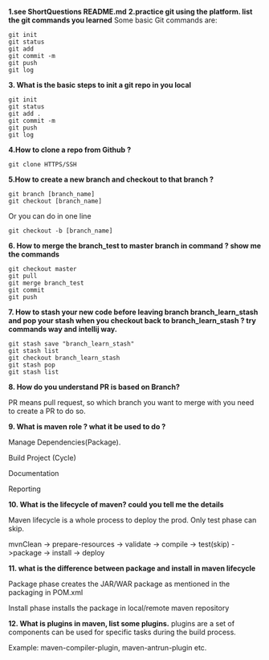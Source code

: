 **1.see ShortQuestions README.md**
**2.practice git using the platform. list the git commands you learned**
Some basic Git commands are:
```
git init 
git status
git add
git commit -m
git push
git log
```

**3. What is the basic steps to init a git repo in you local**
```
git init 
git status
git add .
git commit -m
git push
git log
```
**4.How to clone a repo from Github ?**
```
git clone HTTPS/SSH
```

**5.How to create a new branch and checkout to that branch ?**
```
git branch [branch_name]
git checkout [branch_name]
```
Or you can do in one line
```
git checkout -b [branch_name]
```
**6. How to merge the branch_test to master branch in command ? show me the commands**
```
git checkout master
git pull
git merge branch_test
git commit
git push
```

**7. How to stash your new code before leaving branch branch_learn_stash and pop your stash when you
checkout back to branch_learn_stash ? try commands way and intellij way.**
```
git stash save "branch_learn_stash"
git stash list
git checkout branch_learn_stash
git stash pop
git stash list
```

**8. How do you understand PR is based on Branch?**

PR means pull request, so which branch you want to merge with you need to create a PR to do so.

**9. What is maven role ? what it be used to do ?**

Manage Dependencies(Package).

Build Project (Cycle)

Documentation

Reporting

**10. What is the lifecycle of maven? could you tell me the details**

Maven lifecycle is a whole process to deploy the prod. Only test phase can skip.

mvnClean -> prepare-resources -> validate -> compile -> test(skip) ->package -> install -> deploy

**11. what is the difference between package and install in maven lifecycle**

Package phase creates the JAR/WAR package as mentioned in the packaging in POM.xml

Install phase installs the package in local/remote maven repository

**12. What is plugins in maven, list some plugins.**
plugins are a set of components can be used for specific tasks during the build process.

Example: maven-compiler-plugin, maven-antrun-plugin etc.



